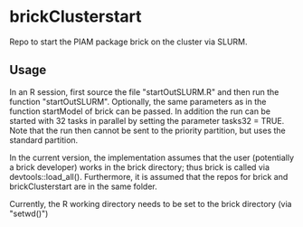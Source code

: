 # brickClusterstart

Repo to start the PIAM package brick on the cluster via SLURM.

## Usage

In an R session, first source the file "startOutSLURM.R" and then run the function "startOutSLURM". Optionally, the same parameters as in the function startModel of brick can be passed. In addition the run can be started with 32 tasks in parallel by setting the parameter tasks32 = TRUE. Note that the run then cannot be sent to the priority partition, but uses the standard partition.

In the current version, the implementation assumes that the user (potentially a brick developer) works in the brick directory; thus brick is called via devtools::load_all(). Furthermore, it is assumed that the repos for brick and brickClusterstart are in the same folder.

Currently, the R working directory needs to be set to the brick directory (via "setwd()")
